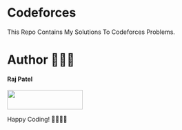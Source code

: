 # Codeforces 

This Repo Contains My Solutions To Codeforces Problems.

# Author 🧑🏻‍💻
**Raj Patel**
<br/> <br/>
<a href="https://codeforces.com/profile/Raj_Patel_7807"><img src="https://upload.wikimedia.org/wikipedia/en/3/38/Codeforces%27s_new_logo.png" height="45px" width="175px"></a>

Happy Coding! 🧑🏻‍💻✨
